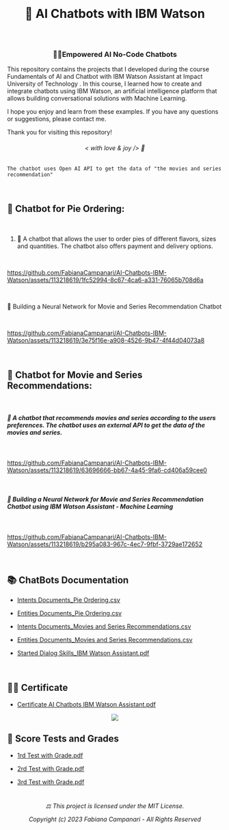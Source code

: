  <br>
 
# <p align="center"> 🤖  AI Chatbots with IBM Watson
  <br>

### <p align="center">  💪🏽Empowered AI No-Code Chatbots

This repository contains the projects that I developed during the course Fundamentals of AI and Chatbot with IBM Watson Assistant at Impact University of Technology . In this course, I learned how to create and integrate chatbots using IBM Watson, an artificial intelligence platform that allows building conversational solutions with Machine Learning.


I hope you enjoy and learn from these examples. If you have any questions or suggestions, please contact me.

Thank you for visiting this repository!
 <br>

###### <p align="center">  < with love & joy /> 💎


    The chatbot uses Open AI API to get the data of "the movies and series recommendation"

<br>

## 🥧 Chatbot for Pie Ordering:
 <br>

1. 💬 A chatbot that allows the user to order pies of different flavors, sizes and quantities. The chatbot also offers payment and delivery options.

<br>

https://github.com/FabianaCampanari/AI-Chatbots-IBM-Watson/assets/113218619/1fc52994-8c67-4ca6-a331-76065b708d6a

<br>

 🧠 Building a Neural Network for Movie and Series Recommendation Chatbot

<br>

https://github.com/FabianaCampanari/AI-Chatbots-IBM-Watson/assets/113218619/3e75f16e-a908-4526-9b47-4f44d04073a8

<br>

## 🍿 Chatbot for Movie and Series Recommendations: 
 <br>

##### 💬 A chatbot that recommends movies and series according to the users preferences. The chatbot uses an external API to get the data of the movies and series.

<br>

https://github.com/FabianaCampanari/AI-Chatbots-IBM-Watson/assets/113218619/63696666-bb67-4a45-9fa6-cd406a59cee0

 <br>

##### 🧠 Building a Neural Network for Movie and Series Recommendation Chatbot using IBM Watson Assistant - Machine Learning

<br>

https://github.com/FabianaCampanari/AI-Chatbots-IBM-Watson/assets/113218619/b295a083-967c-4ec7-9fbf-3729ae172652

<br>

## 📚 ChatBots Documentation

- [Intents Documents_Pie Ordering.csv](https://github.com/FabianaCampanari/AI-Chatbots-IBM-Watson/files/12655557/Intents.Documents_Pie.Ordering.csv)

- [Entities Documents_Pie Ordering.csv](https://github.com/FabianaCampanari/AI-Chatbots-IBM-Watson/files/12655564/Entities.Documents_Pie.Ordering.csv)

- [Intents Documents_Movies and Series Recommendations.csv](https://github.com/FabianaCampanari/AI-Chatbots-IBM-Watson/files/12655590/Intents.Documents_Movies.and.Series.Recommendations.csv)

- [Entities Documents_Movies and  Series Recommendations.csv](https://github.com/FabianaCampanari/AI-Chatbots-IBM-Watson/files/12655608/Entities.Documents_Movies.and.Series.Recommendations.csv)

- [Started Dialog Skills_IBM Watson Assistant.pdf](https://github.com/FabianaCampanari/AI-Chatbots-IBM-Watson/files/12707958/Started.Dialog.Skills_IBM.Watson.Assistant.pdf)

<br>

## 👩‍🎓 Certificate

- [Certificate AI Chatbots IBM Watson Assistant.pdf](https://github.com/FabianaCampanari/AI-Chatbots-IBM-Watson/files/12706915/7_Cetificate_Course-30446-isohf.pdf)

<p align="center">
<img src="https://github.com/FabianaCampanari/AI-Chatbots-IBM-Watson/assets/113218619/f6557c97-97c9-41ba-a4dd-2057bfb09ecc" />

<br>

## 📝 Score Tests and Grades

- [1rd Test with Grade.pdf](https://github.com/FabianaCampanari/AI-Chatbots-IBM-Watson/files/12706960/1_Score.Test_AI_Machine.Learning.pdf)

- [2rd Test with Grade.pdf](https://github.com/FabianaCampanari/AI-Chatbots-IBM-Watson/files/12706964/2_Score.Test_AI_Machine.Learning.pdf)

- [3rd Test with Grade.pdf](https://github.com/FabianaCampanari/AI-Chatbots-IBM-Watson/files/12706977/3_Score.Test_AI_Machine.Learning.pdf)


#

###### <p align="center"> ⚖︎ This project is licensed under the MIT License. <p align="center"> Copyright (c) 2023 Fabiana Campanari - All Rights Reserved  




